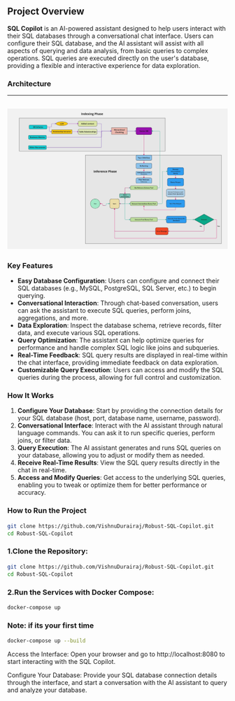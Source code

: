## **Project Overview**
**SQL Copilot** is an AI-powered assistant designed to help users interact with their SQL databases through a conversational chat interface. Users can configure their SQL database, and the AI assistant will assist with all aspects of querying and data analysis, from basic queries to complex operations. SQL queries are executed directly on the user's database, providing a flexible and interactive experience for data exploration.

### **Architecture**
------------------------
![Architecture](Text2SQL-Architecture.jpg)
------------------------
### **Key Features**
- **Easy Database Configuration**: Users can configure and connect their SQL databases (e.g., MySQL, PostgreSQL, SQL Server, etc.) to begin querying.
- **Conversational Interaction**: Through chat-based conversation, users can ask the assistant to execute SQL queries, perform joins, aggregations, and more.
- **Data Exploration**: Inspect the database schema, retrieve records, filter data, and execute various SQL operations.
- **Query Optimization**: The assistant can help optimize queries for performance and handle complex SQL logic like joins and subqueries.
- **Real-Time Feedback**: SQL query results are displayed in real-time within the chat interface, providing immediate feedback on data exploration.
- **Customizable Query Execution**: Users can access and modify the SQL queries during the process, allowing for full control and customization.

### **How It Works**
1. **Configure Your Database**: Start by providing the connection details for your SQL database (host, port, database name, username, password).
2. **Conversational Interface**: Interact with the AI assistant through natural language commands. You can ask it to run specific queries, perform joins, or filter data.
3. **Query Execution**: The AI assistant generates and runs SQL queries on your database, allowing you to adjust or modify them as needed.
4. **Receive Real-Time Results**: View the SQL query results directly in the chat in real-time.
5. **Access and Modify Queries**: Get access to the underlying SQL queries, enabling you to tweak or optimize them for better performance or accuracy.

### **How to Run the Project**

```bash
git clone https://github.com/VishnuDurairaj/Robust-SQL-Copilot.git
cd Robust-SQL-Copilot
```

### **1.Clone the Repository:**

```bash
git clone https://github.com/VishnuDurairaj/Robust-SQL-Copilot.git
cd Robust-SQL-Copilot
```

### **2.Run the Services with Docker Compose:**
```bash
docker-compose up
```
### **Note: if its your first time**
```bash
docker-compose up --build
```

Access the Interface: Open your browser and go to http://localhost:8080 to start interacting with the SQL Copilot.

Configure Your Database: Provide your SQL database connection details through the interface, and start a conversation with the AI assistant to query and analyze your database.
